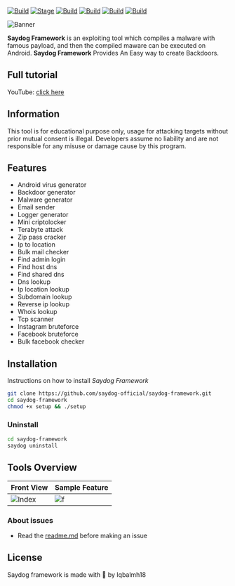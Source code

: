 
[![Build](https://img.shields.io/badge/SaydogFramework-1.3-brightgreen.svg?maxAge=259200)]()
[![Stage](https://img.shields.io/badge/Release-Stable-brightgreen.svg)]()
[![Build](https://img.shields.io/badge/Supported_Android-Linux-orange.svg)]()
[![Build](https://img.shields.io/badge/Available-Termux-red.svg?maxAge=259200)]()
[![Build](https://img.shields.io/badge/Language-python-blue.svg?maxAge=259200)]()
[![Build](https://img.shields.io/badge/contributions-saydog-blue.svg?style=flat)]()

![Banner](https://raw.githubusercontent.com/saydog-official/saydog-framework/master/data/saydogframework.jpg)

**Saydog Framework** is an exploiting tool which compiles a malware with famous payload, and then the compiled maware can be executed on Android. **Saydog Framework** Provides An Easy way to create Backdoors. 
 ## Full tutorial
YouTube: [click here](https://youtu.be/ONnId7ypObo)
 ## Information
 This tool is for educational purpose only, usage for attacking targets without prior mutual consent is illegal.
Developers assume no liability and are not responsible for any misuse or damage cause by this program.

 ## Features
- Android virus generator
- Backdoor generator
- Malware generator
- Email sender
- Logger generator
- Mini criptolocker
- Terabyte attack
- Zip pass cracker
- Ip to location
- Bulk mail checker
- Find admin login
- Find host dns
- Find shared dns
- Dns lookup
- Ip location lookup
- Subdomain lookup
- Reverse ip lookup
- Whois lookup
- Tcp scanner
- Instagram bruteforce
- Facebook bruteforce
- Bulk facebook checker

## Installation
Instructions on how to install *Saydog Framework*
```bash
git clone https://github.com/saydog-official/saydog-framework.git
cd saydog-framework
chmod +x setup && ./setup
```
### Uninstall
```bash
cd saydog-framework
saydog uninstall
```

## Tools Overview
| Front View | Sample Feature	|
| ------------  | ------------ |
|![Index](https://raw.githubusercontent.com/saydog-official/saydog-framework/master/data/view1.jpg)|![f](https://raw.githubusercontent.com/saydog-official/saydog-framework/master/data/view2.jpg)

### About issues
- Read the [readme.md](https://github.com/saydog-official/saydog-framework/blob/master/README.md) before making an issue

## License
Saydog framework is made with 🖤 by Iqbalmh18


